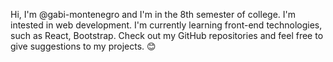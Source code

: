 Hi, I'm @gabi-montenegro and I'm in the 8th semester of college. I'm intested in web development. I'm currently learning front-end technologies, such as React, Bootstrap.
Check out my GitHub repositories and feel free to give suggestions to my projects. 😊

